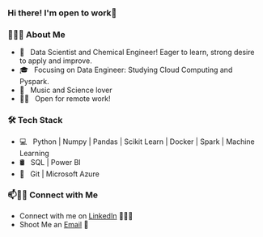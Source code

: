 ### Hi there! I'm open to work👋

<!--
**onlyArsh/onlyArsh** is a ✨ _special_ ✨ repository because its `README.md` (this file) appears on your GitHub profile.
Here are some ideas to get you started:

- 🔭 I’m currently working on ...
- 🌱 I’m currently learning ...
- 👯 I’m looking to collaborate on ...
- 🤔 I’m looking for help with ...
- 💬 Ask me about ...
- 📫 How to reach me: ...
- 😄 Pronouns: ...
- ⚡ Fun fact: ...
-->

<h3> 👨🏻‍💻 About Me </h3>

- 🤔 &nbsp; Data Scientist and Chemical Engineer! Eager to learn, strong desire to apply and improve.
- 🎓 &nbsp; Focusing on Data Engineer: Studying Cloud Computing and Pyspark.
- 🌱 &nbsp; Music and Science lover 
- 👨‍💻 &nbsp; Open for remote work!

<h3>🛠 Tech Stack</h3>

- 💻 &nbsp; Python | Numpy | Pandas | Scikit Learn | Docker | Spark | Machine Learning
- 🛢 &nbsp; SQL | Power BI
- 🔧 &nbsp; Git | Microsoft Azure

### 📫🤝🏻 Connect with Me

 - Connect with me on [LinkedIn](https://www.linkedin.com/in/jeanfabra/) 👨🏻‍💻
 - Shoot Me an [Email](mailto:jeanfabra11@gmail.com) 💌
